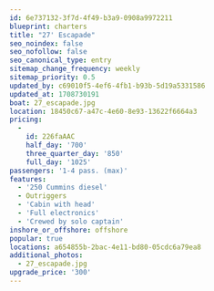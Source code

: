 ```yaml
---
id: 6e737132-3f7d-4f49-b3a9-0908a9972211
blueprint: charters
title: "27' Escapade"
seo_noindex: false
seo_nofollow: false
seo_canonical_type: entry
sitemap_change_frequency: weekly
sitemap_priority: 0.5
updated_by: c69010f5-4ef6-4fb1-b93b-5d19a5331586
updated_at: 1708730191
boat: 27_escapade.jpg
location: 18450c67-a47c-4e60-8e93-13622f6664a3
pricing:
  -
    id: 226faAAC
    half_day: '700'
    three_quarter_day: '850'
    full_day: '1025'
passengers: '1-4 pass. (max)'
features:
  - '250 Cummins diesel'
  - Outriggers
  - 'Cabin with head'
  - 'Full electronics'
  - 'Crewed by solo captain'
inshore_or_offshore: offshore
popular: true
locations: a654855b-2bac-4e11-bd80-05cdc6a79ea8
additional_photos:
  - 27_escapade.jpg
upgrade_price: '300'
---
```

